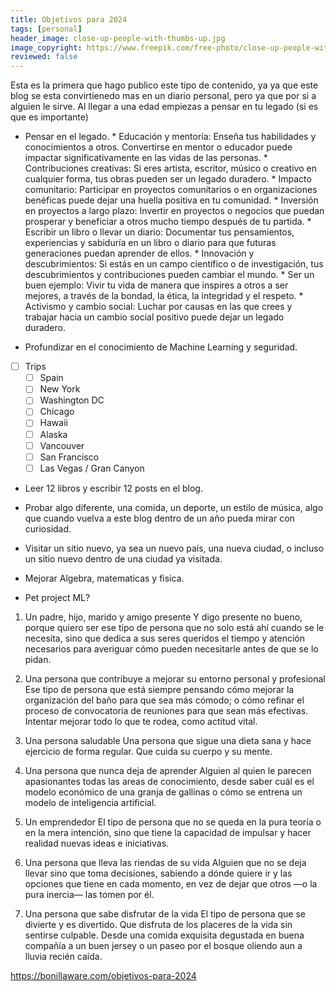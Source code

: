 ```yaml
---
title: Objetivos para 2024
tags: [personal]
header_image: close-up-people-with-thumbs-up.jpg
image_copyright: https://www.freepik.com/free-photo/close-up-people-with-thumbs-up_15501126.htm
reviewed: false
---
```

Esta es la primera que hago publico este tipo de contenido, ya ya que este blog se esta convirtienedo mas en un diario personal, pero ya que por si a alguien le sirve. Al llegar a una edad empiezas a pensar en tu legado (si es que es importante)

- Pensar en el legado. * Educación y mentoría: Enseña tus habilidades y conocimientos a otros. Convertirse en mentor o educador puede impactar significativamente en las vidas de las personas. * Contribuciones creativas: Si eres artista, escritor, músico o creativo en cualquier forma, tus obras pueden ser un legado duradero. * Impacto comunitario: Participar en proyectos comunitarios o en organizaciones benéficas puede dejar una huella positiva en tu comunidad. * Inversión en proyectos a largo plazo: Invertir en proyectos o negocios que puedan prosperar y beneficiar a otros mucho tiempo después de tu partida. * Escribir un libro o llevar un diario: Documentar tus pensamientos, experiencias y sabiduría en un libro o diario para que futuras generaciones puedan aprender de ellos. * Innovación y descubrimientos: Si estás en un campo científico o de investigación, tus descubrimientos y contribuciones pueden cambiar el mundo. * Ser un buen ejemplo: Vivir tu vida de manera que inspires a otros a ser mejores, a través de la bondad, la ética, la integridad y el respeto. * Activismo y cambio social: Luchar por causas en las que crees y trabajar hacia un cambio social positivo puede dejar un legado duradero.

- Profundizar en el conocimiento de Machine Learning y seguridad.

- [ ] Trips
    - [ ] Spain
    - [ ] New York
    - [ ] Washington DC
    - [ ] Chicago
    - [ ] Hawaii
    - [ ] Alaska
    - [ ] Vancouver
    - [ ] San Francisco
    - [ ] Las Vegas / Gran Canyon

- Leer 12 libros y escribir 12 posts en el blog.

- Probar algo diferente, una comida, un deporte, un estilo de música, algo que cuando vuelva a este blog dentro de un año pueda mirar con curiosidad.

- Visitar un sitio nuevo, ya sea un nuevo país, una nueva ciudad, o incluso un sitio nuevo dentro de una ciudad ya visitada.

- Mejorar Algebra, matematicas y fisica.

- Pet project ML?


1. Un padre, hijo, marido y amigo presente
Y digo presente no bueno, porque quiero ser ese tipo de persona que no solo está ahí cuando se le necesita, sino que dedica a sus seres queridos el tiempo y atención necesarios para averiguar cómo pueden necesitarle antes de que se lo pidan.

2. Una persona que contribuye a mejorar su entorno personal y profesional
Ese tipo de persona que está siempre pensando cómo mejorar la organización del baño para que sea más cómodo; o cómo refinar el proceso de convocatoria de reuniones para que sean más efectivas. Intentar mejorar todo lo que te rodea, como actitud vital.

3. Una persona saludable
Una persona que sigue una dieta sana y hace ejercicio de forma regular. Que cuida su cuerpo y su mente.

4. Una persona que nunca deja de aprender
Alguien al quien le parecen apasionantes todas las areas de conocimiento, desde saber cuál es el modelo económico de una granja de gallinas o cómo se entrena un modelo de inteligencia artificial.

5. Un emprendedor
El tipo de persona que no se queda en la pura teoría o en la mera intención, sino que tiene la capacidad de impulsar y hacer realidad nuevas ideas e iniciativas.

6. Una persona que lleva las riendas de su vida
Alguien que no se deja llevar sino que toma decisiones, sabiendo a dónde quiere ir y las opciones que tiene en cada momento, en vez de dejar que otros —o la pura inercia— las tomen por él.

7. Una persona que sabe disfrutar de la vida
El tipo de persona que se divierte y es divertido. Que disfruta de los placeres de la vida sin sentirse culpable. Desde una comida exquisita degustada en buena compañía a un buen jersey o un paseo por el bosque oliendo aun a lluvia recién caída.


https://bonillaware.com/objetivos-para-2024